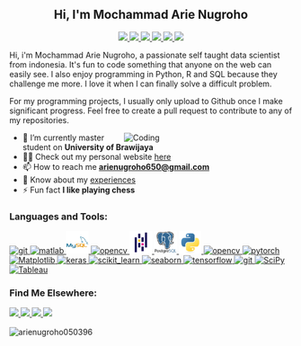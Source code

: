 <h2 align="center">Hi, I'm Mochammad Arie Nugroho</h2>         
               
<!-- Socials -->        
<p align="center">      
  <a href="https://www.linkedin.com/in/mocharienugroho/" target="_blank" rel="noopener noreferrer">       
    <img src="https://img.shields.io/badge/linkedin-%230077B5.svg?style=for-the- badge&logo=linkedin&logoColor=white&link=https://www.linkedin.com/in/mocharienugroho"> 
  </a> 
  <a href="https://public.tableau.com/app/profile/mochammad.arie.nugroho" target="_blank" rel="noopener noreferrer">    
    <img src="https://img.shields.io/badge/Tableau-E97627?style=for-the-badge&logo=Tableau&logoColor=white&link=https://public.tableau.com/app/profile/mochammad.arie.nugroho">
  </a>
  <a href="https://medium.com/@arienugroho650">
    <img src="https://img.shields.io/badge/Medium-12100E?style=for-the-badge&logo=medium&logoColor=white&link=https://medium.com/@arienugroho650">
  </a>
  <a href="mailto:arienugroho650@gmail.com" target="_blank" rel="noopener noreferrer">
    <img src="https://img.shields.io/badge/Gmail-D14836?style=for-the-badge&logo=gmail&logoColor=white&link=mailto:arienugroho650@gmail.com">
  </a>
  <a href="https://instagram.com/moch_arie_n">
    <img src="https://img.shields.io/badge/instagram-%23E4405F.svg?&style=for-the-badge&logo=instagram&logoColor=white" />        
  </a>
  <a href="https://arienugroho050396.github.io/">
    <img src="https://img.shields.io/badge/website-000000?style=for-the-badge&logo=About.me&logoColor=white" />        
  </a>
</p>

Hi, i'm Mochammad Arie Nugroho, a passionate self taught data scientist from indonesia. It's fun to code something that anyone on the web can easily see. I also enjoy programming in Python, R and SQL because they challenge me more. I love it when I can finally solve a difficult problem.


For my programming projects, I usually only upload to Github once I make significant progress. Feel free to create a pull request to contribute to any of my repositories.

<img align="right" alt="Coding" width="300" src="https://c.tenor.com/NOYF3f82b_gAAAAC/programmer.gif"> 

- 🔭 I’m currently master student on **University of Brawijaya** 
- 👨‍💻 Check out my personal website [here](https://arienugroho050396.github.io/index.html)
- 📫 How to reach me **arienugroho650@gmail.com**
- 📄 Know about my [experiences](https://arienugroho050396.github.io/contactme.html)
- ⚡ Fun fact **I like playing chess**

 
<h3 align="left">Languages and Tools:</h3>
<p align="left"> <a href="https://git-scm.com/" target="_blank" rel="noreferrer"> <img src="https://www.vectorlogo.zone/logos/git-scm/git-scm-icon.svg" alt="git" width="40" height="40"/> </a> <a href="https://www.mathworks.com/" target="_blank" rel="noreferrer"> <img src="https://upload.wikimedia.org/wikipedia/commons/2/21/Matlab_Logo.png" alt="matlab" width="40" height="40"/> </a> <a href="https://www.mysql.com/" target="_blank" rel="noreferrer"> <img src="https://raw.githubusercontent.com/devicons/devicon/master/icons/mysql/mysql-original-wordmark.svg" alt="mysql" width="40" height="40"/> </a> <a href="https://opencv.org/" target="_blank" rel="noreferrer"> <img src="https://www.vectorlogo.zone/logos/opencv/opencv-icon.svg" alt="opencv" width="40" height="40"/> </a> <a href="https://pandas.pydata.org/" target="_blank" rel="noreferrer"> <img src="https://raw.githubusercontent.com/devicons/devicon/2ae2a900d2f041da66e950e4d48052658d850630/icons/pandas/pandas-original.svg" alt="pandas" width="40" height="40"/> </a> <a href="https://www.postgresql.org" target="_blank" rel="noreferrer"> <img src="https://raw.githubusercontent.com/devicons/devicon/master/icons/postgresql/postgresql-original-wordmark.svg" alt="postgresql" width="40" height="40"/> </a> <a href="https://www.python.org" target="_blank" rel="noreferrer"> <img src="https://raw.githubusercontent.com/devicons/devicon/master/icons/python/python-original.svg" alt="python" width="40" height="40"/> </a> <a href="https://numpy.org/" target="_blank" rel="noreferrer"> <img src="https://upload.wikimedia.org/wikipedia/commons/3/31/NumPy_logo_2020.svg" alt="opencv" width="40" height="40"/> </a>  <a href="https://pytorch.org/" target="_blank" rel="noreferrer"> <img src="https://www.vectorlogo.zone/logos/pytorch/pytorch-icon.svg" alt="pytorch" width="40" height="40"/> </a> <a href="https://matplotlib.org/" target="_blank" rel="noreferrer"> <img src="https://upload.wikimedia.org/wikipedia/commons/8/84/Matplotlib_icon.svg" alt="Matplotlib" width="40" height="40"/> </a> <a href="https://keras.io/" target="_blank" rel="noreferrer"> <img src="https://upload.wikimedia.org/wikipedia/commons/a/ae/Keras_logo.svg" alt="keras" width="40" height="40"/> </a> <a href="https://scikit-learn.org/" target="_blank" rel="noreferrer"> <img src="https://upload.wikimedia.org/wikipedia/commons/0/05/Scikit_learn_logo_small.svg" alt="scikit_learn" width="40" height="40"/> </a> <a href="https://seaborn.pydata.org/" target="_blank" rel="noreferrer"> <img src="https://seaborn.pydata.org/_images/logo-mark-lightbg.svg" alt="seaborn" width="40" height="40"/> </a> <a href="https://www.tensorflow.org" target="_blank" rel="noreferrer"> <img src="https://www.vectorlogo.zone/logos/tensorflow/tensorflow-icon.svg" alt="tensorflow" width="40" height="40"/> </a> <a href="https://www.rstudio.com/" target="_blank" rel="noreferrer"> <img src="https://upload.wikimedia.org/wikipedia/commons/d/d0/RStudio_logo_flat.svg" alt="git" width="40" height="40"/> </a> <a href="https://scipy.org/" target="_blank" rel="noreferrer"> <img src="https://upload.wikimedia.org/wikipedia/commons/b/b2/SCIPY_2.svg" alt="SciPy" width="40" height="40"/> </a> <a href="https://www.tableau.com/" target="_blank" rel="noreferrer"> <img src="https://www.bairesdev.com/wp-content/uploads//2021/07/tableau.svg" alt="Tableau" width="40" height="40"/> </a> </p>

<h3 align="left">Find Me Elsewhere:</h3>
<p align="left">
  <a href="https://www.hackerrank.com/arienugroho650">
    <img src="https://img.shields.io/badge/-Hackerrank-2EC866?style=for-the-badge&logo=HackerRank&logoColor=white" />        
  </a>
  <a href="https://www.kaggle.com/mochammadarienugroho">
    <img src="https://img.shields.io/badge/Kaggle-20BEFF?style=for-the-badge&logo=Kaggle&logoColor=white" />        
  </a>
  <a href="https://www.codechef.com/users/moch_arie_n">
    <img src="https://img.shields.io/badge/-CodeChef-5B4638?style=for-the-badge&logo=CodeChef&logoColor=white" />        
  </a>
  <a href="https://www.sololearn.com/profile/26129415">
    <img src="https://img.shields.io/badge/-Sololearn-3a464b?style=for-the-badge&logo=Sololearn&logoColor=white" />
   </a>
</p>
 
  
  
<p><img align="center" src="https://github-readme-stats.vercel.app/api/top-langs?username=arienugroho050396&show_icons=true&locale=en&layout=compact" alt="arienugroho050396" />
 


 
 
  
